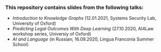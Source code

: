 ### This repository contains slides from the following talks:
- _Introduction to Knowledge Graphs_ (12.01.2021, Systems Security Lab, University of Oxford)
- _Predicting Legal Outcomes With Deep Learning_ (27.10.2020, AI4Law workshop series, Universiy of Oxford)
- _AI and Language_ (in Russian; 16.09.2020, Lingua Franconia Summer School)
